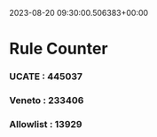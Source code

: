 2023-08-20 09:30:00.506383+00:00
# Rule Counter 
 ### UCATE : 445037

 ### Veneto : 233406

 ### Allowlist : 13929